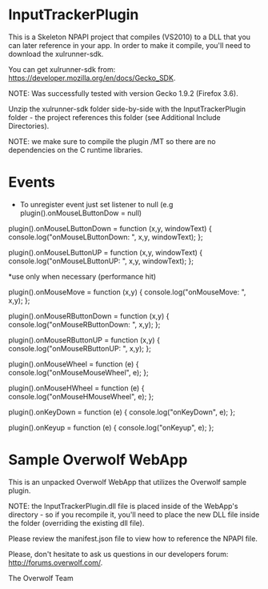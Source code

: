 InputTrackerPlugin
======================
This is a Skeleton NPAPI project that compiles (VS2010) to a DLL that you can later reference in your app.  In order to make it compile, you'll need to download the xulrunner-sdk.

You can get xulrunner-sdk from: https://developer.mozilla.org/en/docs/Gecko_SDK.

NOTE: Was successfully tested with version Gecko 1.9.2 (Firefox 3.6).

Unzip the xulrunner-sdk folder side-by-side with the InputTrackerPlugin folder - the project references this folder (see Additional Include Directories).

NOTE: we make sure to compile the plugin /MT so there are no dependencies on the C runtime libraries.


Events
======
* To unregister event just set listener to null (e.g plugin().onMouseLButtonDow = null)

plugin().onMouseLButtonDown = function (x,y, windowText) {
	console.log("onMouseLButtonDown: ", x,y, windowText);
};

plugin().onMouseLButtonUP = function (x,y, windowText) {
	console.log("onMouseLButtonUP: ", x,y, windowText);
};

*use only when necessary (performance hit)

plugin().onMouseMove = function (x,y) {
        console.log("onMouseMove: ", x,y);
};	


plugin().onMouseRButtonDown = function (x,y) {
	console.log("onMouseRButtonDown: ", x,y);
};

plugin().onMouseRButtonUP = function (x,y) {
	console.log("onMouseRButtonUP: ", x,y);
};


plugin().onMouseWheel = function (e) {
	console.log("onMouseMouseWheel", e);
};
	

plugin().onMouseHWheel = function (e) {
	console.log("onMouseHMouseWheel", e);
};
	

plugin().onKeyDown = function (e) {
	console.log("onKeyDown", e);
};
	

plugin().onKeyup = function (e) {
	console.log("onKeyup", e);
};


Sample Overwolf WebApp
======================
This is an unpacked Overwolf WebApp that utilizes the Overwolf sample plugin.

NOTE: the InputTrackerPlugin.dll  file is placed inside of the WebApp's directory - so if you recompile it, you'll need to place the new DLL file inside the folder (overriding the existing dll file).

Please review the manifest.json file to view how to reference the NPAPI file.

Please, don't hesitate to ask us questions in our developers forum: http://forums.overwolf.com/.

The Overwolf Team
